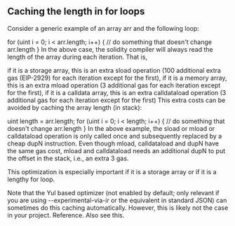 ## Caching the length in for loops
Consider a generic example of an array arr and the following loop:

for (uint i = 0; i < arr.length; i++) {
    // do something that doesn't change arr.length
}
In the above case, the solidity compiler will always read the length of the array during each iteration. That is,

if it is a storage array, this is an extra sload operation (100 additional extra gas (EIP-2929) for each iteration except for the first),
if it is a memory array, this is an extra mload operation (3 additional gas for each iteration except for the first),
if it is a calldata array, this is an extra calldataload operation (3 additional gas for each iteration except for the first)
This extra costs can be avoided by caching the array length (in stack):

uint length = arr.length;
for (uint i = 0; i < length; i++) {
    // do something that doesn't change arr.length
}
In the above example, the sload or mload or calldataload operation is only called once and subsequently replaced by a cheap dupN instruction. Even though mload, calldataload and dupN have the same gas cost, mload and calldataload needs an additional dupN to put the offset in the stack, i.e., an extra 3 gas.

This optimization is especially important if it is a storage array or if it is a lengthy for loop.

Note that the Yul based optimizer (not enabled by default; only relevant if you are using --experimental-via-ir or the equivalent in standard JSON) can sometimes do this caching automatically. However, this is likely not the case in your project. Reference. Also see this.
